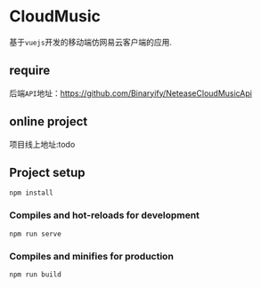 # CloudMusic
基于`vuejs`开发的移动端仿网易云客户端的应用.
## require
后端`API`地址：https://github.com/Binaryify/NeteaseCloudMusicApi
## online project
项目线上地址:todo
## Project setup
```
npm install
```

### Compiles and hot-reloads for development
```
npm run serve
```

### Compiles and minifies for production
```
npm run build
```


